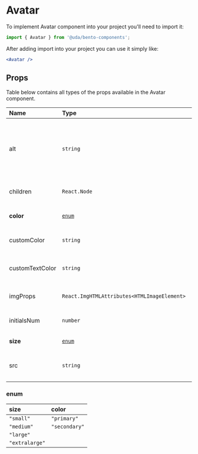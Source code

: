 # Avatar

To implement Avatar component into your project you'll need to import it:

```jsx
import { Avatar } from '@uda/bento-components';
```

After adding import into your project you can use it simply like:

```jsx
<Avatar />
```

## Props

Table below contains all types of the props available in the Avatar component.

| Name            | Type                                        | Default    | Description                                                              |
| :-------------- | :------------------------------------------ | :--------- | :----------------------------------------------------------------------- |
| alt             | `string`                                    |            | Optional property for passing own alt attribute to the DOM image element |
| children        | `React.Node`                                |            | The content of the Avatar                                                |
| **color**       | [`enum`](#enum)                             |            | The color of the Avatar                                                  |
| customColor     | `string`                                    |            | Custom color of the Avatar                                               |
| customTextColor | `string`                                    |            | Custom text color of the Avatar                                          |
| imgProps        | `React.ImgHTMLAttributes<HTMLImageElement>` |            | Props to apply to the image                                              |
| initialsNum     | `number`                                    | `2`        | Number of initials on the Avatar                                         |
| **size**        | [`enum`](#enum)                             | `'medium'` | Size of the Avatar                                                       |
| src             | `string`                                    |            | Link of the image to use in the Avatar                                   |

### enum

| size           | color         |
| :------------- | :------------ |
| `"small"`      | `"primary"`   |
| `"medium"`     | `"secondary"` |
| `"large"`      |
| `"extralarge"` |
